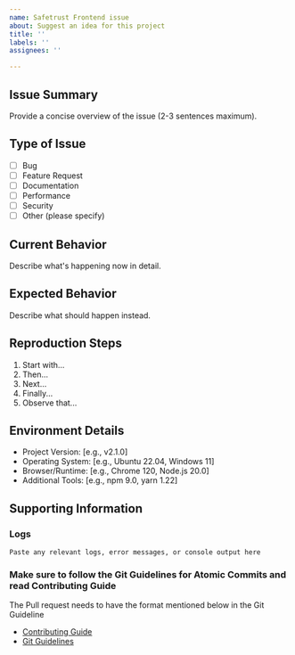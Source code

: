 ```yaml
---
name: Safetrust Frontend issue
about: Suggest an idea for this project
title: ''
labels: ''
assignees: ''

---
```


## Issue Summary
Provide a concise overview of the issue (2-3 sentences maximum).

## Type of Issue
- [ ] Bug
- [ ] Feature Request
- [ ] Documentation
- [ ] Performance
- [ ] Security
- [ ] Other (please specify)

## Current Behavior
Describe what's happening now in detail.

## Expected Behavior
Describe what should happen instead.

## Reproduction Steps
1. Start with...
2. Then...
3. Next...
4. Finally...
5. Observe that...

## Environment Details
- Project Version: [e.g., v2.1.0]
- Operating System: [e.g., Ubuntu 22.04, Windows 11]
- Browser/Runtime: [e.g., Chrome 120, Node.js 20.0]
- Additional Tools: [e.g., npm 9.0, yarn 1.22]

## Supporting Information
### Logs
```plaintext
Paste any relevant logs, error messages, or console output here
```

### Make sure to follow the Git Guidelines for Atomic Commits and read Contributing Guide
The Pull request needs to have the format mentioned below in the Git Guideline

- [Contributing Guide ](https://github.com/safetrustcr/Frontend/issues/34)
- [Git Guidelines](https://github.com/safetrustcr/Frontend/issues/35)
